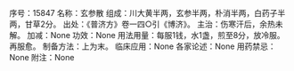 序号：15847
名称：玄参散
组成：川大黄半两，玄参半两，朴消半两，白药子半两，甘草2分。
出处：《普济方》卷一四○引《博济》。
主治：伤寒汗后，余热未解。
加减：None
功效：None
用法用量：每服1钱，水1盏，煎至8分，放冷服。再服愈。
制备方法：上为末。
临床应用：None
各家论述：None
用药禁忌：None
附注：None
